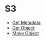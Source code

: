 # S3

- [Get Metadata](./get-metadata.md)
- [Get Object](./get-object.md)
- [Move Object](./move-object.md)
